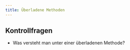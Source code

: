 ```yaml
---
title: Überladene Methoden
---
```


## Kontrollfragen
-	Was versteht man unter einer überladenen Methode?
